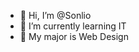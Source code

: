 - 👋 Hi, I’m @Sonlio
- 🌱 I’m currently learning IT
- 💞️ My major is Web Design

<!---
Sonlio/Sonlio is a ✨ special ✨ repository because its `README.md` (this file) appears on your GitHub profile.
You can click the Preview link to take a look at your changes.
--->
